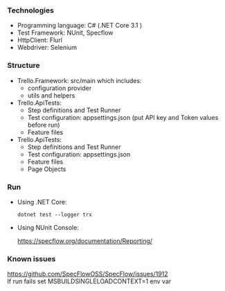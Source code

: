 ﻿### Technologies
- Programming language: C# (.NET Core 3.1 )
- Test Framework: NUnit, Specflow
- HttpClient: Flurl
- Webdriver: Selenium

### Structure
- Trello.Framework: src/main which includes:
	- configuration provider
	- utils and helpers
- Trello.ApiTests:
	- Step definitions and Test Runner
	- Test configuration: appsettings.json (put API key and Token values before run)
	- Feature files
- Trello.ApiTests:
	- Step definitions and Test Runner
	- Test configuration: appsettings.json
	- Feature files
    - Page Objects

### Run
- Using .NET Core:

    `dotnet test --logger trx`

- Using NUnit Console:

    https://specflow.org/documentation/Reporting/

### Known issues
  https://github.com/SpecFlowOSS/SpecFlow/issues/1912  
  If run fails set MSBUILDSINGLELOADCONTEXT=1 env var